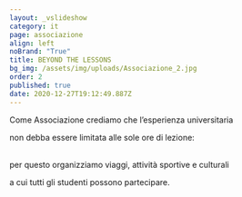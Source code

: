 ```yaml
---
layout: _vslideshow
category: it
page: associazione
align: left
noBrand: "True"
title: BEYOND THE LESSONS
bg_img: /assets/img/uploads/Associazione_2.jpg
order: 2
published: true
date: 2020-12-27T19:12:49.887Z
---
```

Come Associazione crediamo che l’esperienza universitaria

non debba essere limitata alle sole ore di lezione:

\
per questo organizziamo viaggi, attività sportive e culturali

a cui tutti gli studenti possono partecipare.